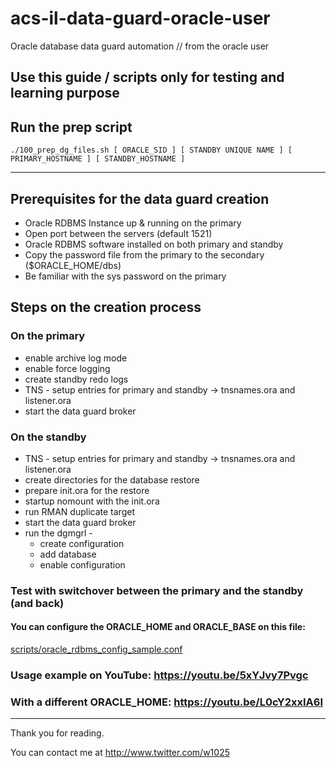 # acs-il-data-guard-oracle-user
Oracle database data guard automation // from the oracle user


## Use this guide / scripts only for testing and learning purpose

## Run the prep script
```
./100_prep_dg_files.sh [ ORACLE_SID ] [ STANDBY UNIQUE NAME ] [ PRIMARY_HOSTNAME ] [ STANDBY_HOSTNAME ]
```

---
## Prerequisites for the data guard creation

* Oracle RDBMS Instance up & running on the primary
* Open port between the servers (default 1521)
* Oracle RDBMS software installed on both primary and standby
* Copy the password file from the primary to the secondary ($ORACLE_HOME/dbs)
* Be familiar with the sys password on the primary

## Steps on the creation process

### On the primary

* enable archive log mode
* enable force logging
* create standby redo logs
* TNS - setup entries for primary and standby -> tnsnames.ora and listener.ora
* start the data guard broker

### On the standby

* TNS - setup entries for primary and standby -> tnsnames.ora and listener.ora
* create directories for the database restore
* prepare init.ora for the restore
* startup nomount with the init.ora
* run RMAN duplicate target
* start the data guard broker
* run the dgmgrl -    
  * create configuration
  * add database
  * enable configuration  

### Test with switchover between the primary and the standby (and back)  

#### You can configure the ORACLE_HOME and ORACLE_BASE on this file:    
[scripts/oracle_rdbms_config_sample.conf](https://github.com/yanivharpaz/ACS-IL-Oracle-RDBMS-Data-Guard/blob/main/scripts/oracle_rdbms_config_sample.conf)


### Usage example on YouTube: https://youtu.be/5xYJvy7Pvgc
### With a different ORACLE_HOME: https://youtu.be/L0cY2xxIA6I


---
Thank you for reading.  
  
You can contact me at http://www.twitter.com/w1025
  